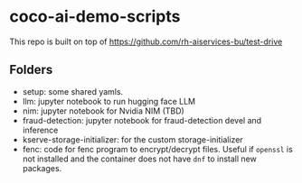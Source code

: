 # coco-ai-demo-scripts

This repo is built on top of https://github.com/rh-aiservices-bu/test-drive

## Folders

- setup: some shared yamls.
- llm: jupyter notebook to run hugging face LLM
- nim: jupyter notebook for Nvidia NIM (TBD)
- fraud-detection: jupyter notebook for fraud-detection devel and inference
- kserve-storage-initializer: for the custom storage-initializer
- fenc: code for fenc program to encrypt/decrypt files. Useful if `openssl` is not installed and the container does not have `dnf` to install new packages.